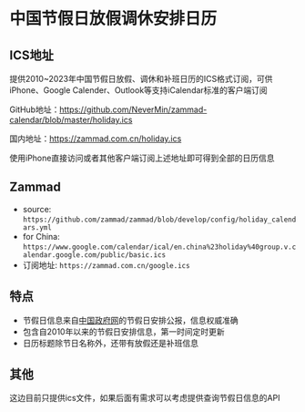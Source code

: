 # 中国节假日放假调休安排日历

## ICS地址

提供2010~2023年中国节假日放假、调休和补班日历的ICS格式订阅，可供iPhone、Google Calender、Outlook等支持iCalendar标准的客户端订阅

GitHub地址：<https://github.com/NeverMin/zammad-calendar/blob/master/holiday.ics>

国内地址：<https://zammad.com.cn/holiday.ics>

使用iPhone直接访问或者其他客户端订阅上述地址即可得到全部的日历信息

## Zammad
* source: `https://github.com/zammad/zammad/blob/develop/config/holiday_calendars.yml`
* for China: `https://www.google.com/calendar/ical/en.china%23holiday%40group.v.calendar.google.com/public/basic.ics`
* 订阅地址: `https://zammad.com.cn/google.ics`

## 特点

- 节假日信息来自[中国政府网](http://www.gov.cn/)的节假日安排公报，信息权威准确
- 包含自2010年以来的节假日安排信息，第一时间定时更新
- 日历标题除节日名称外，还带有放假还是补班信息

## 其他

这边目前只提供ics文件，如果后面有需求可以考虑提供查询节假日信息的API
